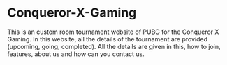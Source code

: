 # Conqueror-X-Gaming
This is an custom room tournament website of PUBG for the Conqueror X Gaming. In this website, all the details of the tournament are provided (upcoming, going, completed). All the details are given in this, how to join, features, about us and how can you contact us.
